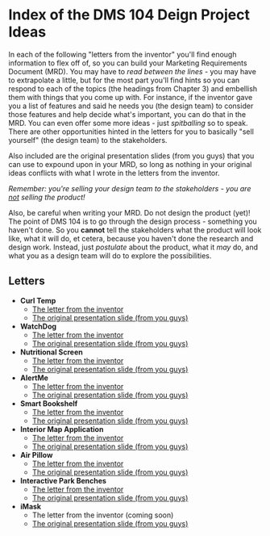 # Index of the DMS 104 Deign Project Ideas

In each of the following "letters from the inventor" you'll find enough information to flex off of, so you can build your Marketing Requirements Document (MRD).  You may have to *read between the lines* - you may have to extrapolate a little, but for the most part you'll find hints so you can respond to each of the topics (the headings from Chapter 3) and embellish them with things that you come up with.  For instance, if the inventor gave you a list of features and said he needs you (the design team) to consider those features and help decide what's important, you can do that in the MRD. You can even offer some more ideas - just *spitballing* so to speak. There are other opportunities hinted in the letters for you to basically "sell yourself" (the design team) to the stakeholders.   

Also included are the original presentation slides (from you guys) that you can use to expound upon in your MRD, so long as nothing in your original ideas conflicts with what I wrote in the letters from the inventor.

*Remember: you're selling your design team to the stakeholders - you are <u>not</u> selling the product!*

Also, be careful when writing your MRD.  Do not design the product (yet)!  The point of DMS 104 is to go through the design process - something you haven't done.  So you **cannot** tell the stakeholders what the product will look like, what it will do, et cetera, because you haven't done the research and design work.  Instead, just *postulate* about the product, what it *may* do, and what you as a design team will do to explore the possibilities.

## Letters

- **Curl Temp**
  - [The letter from the inventor](curl-temp.md)
  - [The original presentation slide (from you guys)](https://docs.google.com/presentation/d/1ytAmMcx_HnGo-YAdg1yx_NfZAidzahCrpGIB9Bzc8Js/edit#slide=id.g32ba265d7b_0_0)
- **WatchDog**
  - [The letter from the inventor](watchdog.md)
  - [The original presentation slide (from you guys)](https://docs.google.com/presentation/d/1_j7EVJ9txNfCtZQ0HQVrHTEyL_NynwQrAbZ2Wt9NtlI/edit#slide=id.p)
- **Nutritional Screen**
  - [The letter from the inventor](nutritional-screen.md)
  - [The original presentation slide (from you guys)](https://docs.google.com/presentation/d/1fB2vWouIDpR_DdpYByGloIKc0LeRf_aMxGrn70hrFHk/edit#slide=id.g32a7173754_0_0)
- **AlertMe**
  - [The letter from the inventor](alertme.md)
  - [The original presentation slide (from you guys)](https://docs.google.com/presentation/d/1_j7EVJ9txNfCtZQ0HQVrHTEyL_NynwQrAbZ2Wt9NtlI/edit#slide=id.g32b45f1c7a_0_63)
- **Smart Bookshelf**
  - [The letter from the inventor](smart-bookshelf.md)
  - [The original presentation slide (from you guys)](https://docs.google.com/presentation/d/1UaScjOJDmvCiQTtD7seFCAtmtmDtRDdlVEdg8RNroOA/edit#slide=id.p3)
- **Interior Map Application**
  - [The letter from the inventor](interior-map.md)
  - [The original presentation slide (from you guys)](https://docs.google.com/presentation/d/1VmrOiRCYQ86sfs-yH27R2kYD6cMc2EHYBtBYlzDNU44/edit#slide=id.p)
- **Air Pillow**
  - [The letter from the inventor](air-pillow.md)
  - [The original presentation slide (from you guys)](https://docs.google.com/presentation/d/1dF8hZx0meV-ls8njMeJ1pT5nDEMpppwsyj5rq3HH594/edit#slide=id.g32b6a55a54_0_13)
- **Interactive Park Benches**
  - [The letter from the inventor](interactive-park-benches.md)
  - [The original presentation slide (from you guys)](https://drive.google.com/drive/folders/1cxY6kSSj1qa4xWFmiA9H94NMeUFZMMRv)
- **iMask**
  - The letter from the inventor (coming soon)
  - [The original presentation slide (from you guys)](https://docs.google.com/presentation/d/1XjPGc1lG9WpCuQdLDoOIxTao_E11oTMSt3IAOvq2a-w/edit#slide=id.g32b832f11b_0_0)

